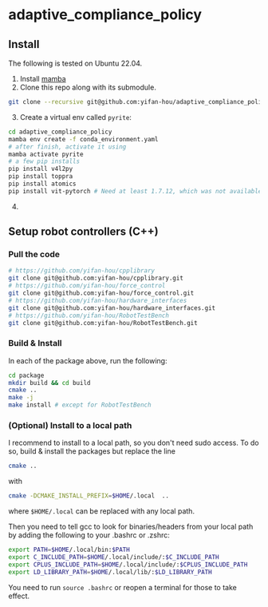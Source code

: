 # adaptive_compliance_policy


## Install
The following is tested on Ubuntu 22.04.

1. Install [mamba](https://mamba.readthedocs.io/en/latest/installation/mamba-installation.html)
2. Clone this repo along with its submodule.
``` sh
git clone --recursive git@github.com:yifan-hou/adaptive_compliance_policy.git
```
3. Create a virtual env called `pyrite`:
``` sh
cd adaptive_compliance_policy
mamba env create -f conda_environment.yaml
# after finish, activate it using
mamba activate pyrite
# a few pip installs
pip install v4l2py
pip install toppra
pip install atomics
pip install vit-pytorch # Need at least 1.7.12, which was not available in conda
```
4. 

## Setup robot controllers (C++)
### Pull the code
``` sh
# https://github.com/yifan-hou/cpplibrary
git clone git@github.com:yifan-hou/cpplibrary.git
# https://github.com/yifan-hou/force_control
git clone git@github.com:yifan-hou/force_control.git
# https://github.com/yifan-hou/hardware_interfaces
git clone git@github.com:yifan-hou/hardware_interfaces.git
# https://github.com/yifan-hou/RobotTestBench
git clone git@github.com:yifan-hou/RobotTestBench.git
```

### Build & Install
In each of the package above, run the following:
``` sh
cd package
mkdir build && cd build
cmake ..
make -j
make install # except for RobotTestBench
```

### (Optional) Install to a local path
I recommend to install to a local path, so you don't need sudo access. To do so, build & install the packages but replace the line
``` sh
cmake ..
```
with
``` sh
cmake -DCMAKE_INSTALL_PREFIX=$HOME/.local  ..
```
where `$HOME/.local` can be replaced with any local path.

Then you need to tell gcc to look for binaries/headers from your local path by adding the following to your .bashrc or .zshrc:
``` sh
export PATH=$HOME/.local/bin:$PATH
export C_INCLUDE_PATH=$HOME/.local/include/:$C_INCLUDE_PATH
export CPLUS_INCLUDE_PATH=$HOME/.local/include/:$CPLUS_INCLUDE_PATH
export LD_LIBRARY_PATH=$HOME/.local/lib/:$LD_LIBRARY_PATH
```
You need to run `source .bashrc` or reopen a terminal for those to take effect.

